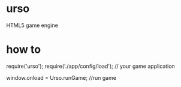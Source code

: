 
# urso
HTML5 game engine

# how to

require('urso');
require('./app/config/load'); // your game application

window.onload = Urso.runGame; //run game
